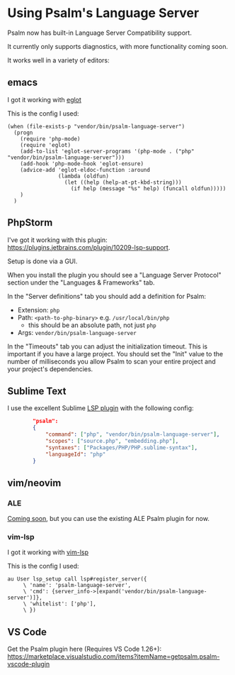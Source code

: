# Using Psalm's Language Server

Psalm now has built-in Language Server Compatibility support.

It currently only supports diagnostics, with more functionality coming soon.

It works well in a variety of editors:

## emacs

I got it working with [eglot](https://github.com/joaotavora/eglot)

This is the config I used:

```
(when (file-exists-p "vendor/bin/psalm-language-server")
  (progn
    (require 'php-mode)
    (require 'eglot)
    (add-to-list 'eglot-server-programs '(php-mode . ("php" "vendor/bin/psalm-language-server")))
    (add-hook 'php-mode-hook 'eglot-ensure)
    (advice-add 'eglot-eldoc-function :around
                (lambda (oldfun)
                  (let ((help (help-at-pt-kbd-string)))
                    (if help (message "%s" help) (funcall oldfun)))))
    )
  )
```

## PhpStorm

I've got it working with this plugin: https://plugins.jetbrains.com/plugin/10209-lsp-support.

Setup is done via a GUI.

When you install the plugin you should see a "Language Server Protocol" section under the "Languages & Frameworks" tab.

In the "Server definitions" tab you should add a definition for Psalm:
 - Extension: `php`
 - Path: `<path-to-php-binary>` e.g. `/usr/local/bin/php`
    - this should be an absolute path, not just `php`
 - Args: `vendor/bin/psalm-language-server`

In the "Timeouts" tab you can adjust the initialization timeout. This is important if you have a large project. You should set the "Init" value to the number of milliseconds you allow Psalm to scan your entire project and your project's dependencies.

## Sublime Text

I use the excellent Sublime [LSP plugin](https://github.com/tomv564/LSP) with the following config:

```json
        "psalm":
        {
            "command": ["php", "vendor/bin/psalm-language-server"],
            "scopes": ["source.php", "embedding.php"],
            "syntaxes": ["Packages/PHP/PHP.sublime-syntax"],
            "languageId": "php"
        }
```

## vim/neovim

### ALE

[Coming soon](https://github.com/w0rp/ale/pull/2013), but you can use the existing ALE Psalm plugin for now.

### vim-lsp

I got it working with [vim-lsp](https://github.com/prabirshrestha/vim-lsp)

This is the config I used:

```
au User lsp_setup call lsp#register_server({
     \ 'name': 'psalm-language-server',
     \ 'cmd': {server_info->[expand('vendor/bin/psalm-language-server')]},
     \ 'whitelist': ['php'],
     \ })
```

## VS Code

Get the Psalm plugin here (Requires VS Code 1.26+): https://marketplace.visualstudio.com/items?itemName=getpsalm.psalm-vscode-plugin
